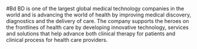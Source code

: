 #Bd
BD is one of the largest global medical technology companies in the world and is advancing the world of health by improving medical discovery, diagnostics and the delivery of care. 
The company supports the heroes on the frontlines of health care by developing innovative technology, services and solutions that help advance both clinical therapy for patients and clinical process for health care providers.

